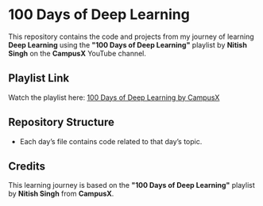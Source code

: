 # 100 Days of Deep Learning

This repository contains the code and projects from my journey of learning **Deep Learning** using the **"100 Days of Deep Learning"** playlist by **Nitish Singh** on the **CampusX** YouTube channel.

## Playlist Link

Watch the playlist here: [100 Days of Deep Learning by CampusX](https://www.youtube.com/playlist?list=YOUR_PLAYLIST_ID](https://youtube.com/playlist?list=PLKnIA16_RmvYuZauWaPlRTC54KxSNLtNn&si=-nVJZxcQbenGtkiD))

## Repository Structure

- Each day’s file contains code related to that day’s topic.

## Credits

This learning journey is based on the **"100 Days of Deep Learning"** playlist by **Nitish Singh** from **CampusX**.
